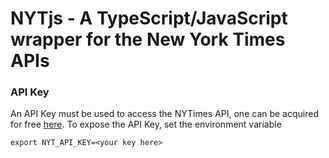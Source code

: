 # NYTjs - A TypeScript/JavaScript wrapper for the New York Times APIs

### API Key
An API Key must be used to access the NYTimes API, one can be acquired for free
[here](https://developer.nytimes.com/get-started). To expose the API Key, set the environment variable

```
export NYT_API_KEY=<your key here>
```
